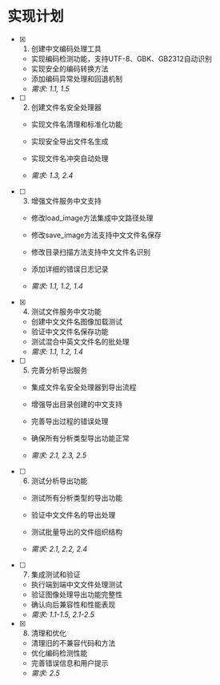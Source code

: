 # 实现计划

- [x] 1. 创建中文编码处理工具


  - 实现编码检测功能，支持UTF-8、GBK、GB2312自动识别
  - 实现安全的编码转换方法
  - 添加编码异常处理和回退机制
  - _需求: 1.1, 1.5_



- [ ] 2. 创建文件名安全处理器
  - 实现文件名清理和标准化功能
  - 实现安全导出文件名生成


  - 实现文件名冲突自动处理
  - _需求: 1.3, 2.4_

- [ ] 3. 增强文件服务中文支持
  - 修改load_image方法集成中文路径处理

  - 修改save_image方法支持中文文件名保存
  - 修改目录扫描方法支持中文文件名识别
  - 添加详细的错误日志记录
  - _需求: 1.1, 1.2, 1.4_

- [x] 4. 测试文件服务中文功能



  - 创建中文文件名图像加载测试
  - 验证中文文件名保存功能
  - 测试混合中英文文件名的批处理
  - _需求: 1.1, 1.2, 1.4_






- [ ] 5. 完善分析导出服务
  - 集成文件名安全处理器到导出流程
  - 增强导出目录创建的中文支持
  - 完善导出过程的错误处理
  - 确保所有分析类型导出功能正常


  - _需求: 2.1, 2.3, 2.5_

- [ ] 6. 测试分析导出功能
  - 测试所有分析类型的导出功能


  - 验证中文文件名的导出处理
  - 测试批量导出的文件组织结构
  - _需求: 2.1, 2.2, 2.4_


- [ ] 7. 集成测试和验证
  - 执行端到端中文文件处理测试
  - 验证图像处理导出功能完整性
  - 确认向后兼容性和性能表现
  - _需求: 1.1-1.5, 2.1-2.5_

- [x] 8. 清理和优化

  - 清理旧的不兼容代码和方法
  - 优化编码检测性能
  - 完善错误信息和用户提示
  - _需求: 2.5_